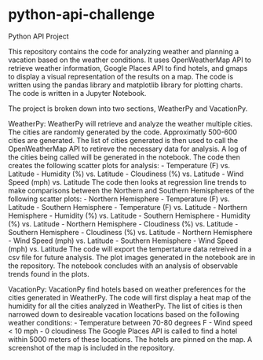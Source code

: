 # python-api-challenge
Python API Project

This repository contains the code for analyzing weather and planning a vacation based on the weather conditions. It uses OpenWeatherMap API to retrieve weather information, Google Places API to find hotels, and gmaps to display a visual representation of the results on a map. The code is written using the pandas library and matplotlib library for plotting charts. The code is written in a Jupyter Notebook.

The project is broken down into two sections, WeatherPy and VacationPy.

WeatherPy:
WeatherPy will retrieve and analyze the weather multiple cities. The cities are randomly generated by the code. Approximatly 500-600 cities are generated.
The list of cities generated is then used to call the  OpenWeatherMap API to retireve the necessary data for analysis. A log of the cities being called will be generated in the notebook. The code then creates the following scatter plots for analysis:
    - Temperature (F) vs. Latitude
    - Humidity (%) vs. Latitude
    - Cloudiness (%) vs. Latitude
    - Wind Speed (mph) vs. Latitude
The code then looks at regression line trends to make comparisons between the Northern and Southern Hemispheres of the following scatter plots:
    - Northern Hemisphere - Temperature (F) vs. Latitude
    - Southern Hemisphere - Temperature (F) vs. Latitude
    - Northern Hemisphere - Humidity (%) vs. Latitude
    - Southern Hemisphere - Humidity (%) vs. Latitude
    - Northern Hemisphere - Cloudiness (%) vs. Latitude
    - Southern Hemisphere - Cloudiness (%) vs. Latitude
    - Northern Hemisphere - Wind Speed (mph) vs. Latitude
    - Southern Hemisphere - Wind Speed (mph) vs. Latitude
The code will export the tempertature data retreived in a csv file for future analysis. The plot images generated in the notebook are in the repository.
The notebook concludes with an analysis of observable trends found in the plots.

VacationPy:
VacationPy find hotels based on weather preferences for the cities generated in WeatherPy. The code will first display a heat map of the humidity for all the cities analyzed in WeatherPy. The list of cities is then narrowed down to desireable vacation locations based on the following weather conditions:
    - Temperature between 70-80 degrees F
    - Wind speed < 10 mph
    - 0 cloudiness
The Google Places API is called to find a hotel within 5000 meters of these locations. The hotels are pinned on the map. A screenshot of the map is included in the repository.
